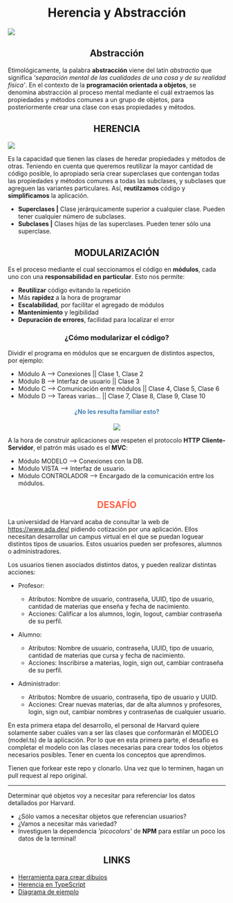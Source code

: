 <h1 align="center"> Herencia y Abstracción </h1>

<img src="https://imgs.search.brave.com/5sfKICabF8knDE4s0eK_tNn4tubMJSKwIh6S-fU3BKg/rs:fit:860:0:0/g:ce/aHR0cHM6Ly9zdGFj/a2lmeS5jb20vd3At/Y29udGVudC91cGxv/YWRzLzIwMTcvMTIv/T09QLUNvbmNlcHRz/LUluaGVyaXRhbmNl/LTg4MXg0NDEtMS5w/bmc" />

<h2 align="center"> Abstracción </h2>

Etimológicamente, la palabra **abstracción** viene del latín _abstractio_ que significa _'separación mental de las cualidades de una cosa y de su realidad física'_. En el contexto de la **programación orientada a objetos**, se denomina abstracción al proceso mental mediante el cuál extraemos las propiedades y métodos comunes a un grupo de objetos, para posteriormente crear una clase con esas propiedades y métodos.

<h2 align="center"> HERENCIA </h2>

<img src="https://codideep.com/img/blogpost/imagenportada/201609030000001.png?x=2020-02-24_20-35-09" /> <br>

Es la capacidad que tienen las clases de heredar propiedades y métodos de otras. Teniendo en cuenta que queremos reutilizar la mayor cantidad de código posible, lo apropiado sería crear superclases que contengan todas las propiedades y métodos comunes a todas las subclases, y subclases que agreguen las variantes particulares. Así, **reutilzamos** código y **simplificamos** la aplicación.

- **Superclases |** Clase jerárquicamente superior a cualquier clase. Pueden tener cualquier número de subclases.
- **Subclases |** Clases hijas de las superclases. Pueden tener sólo una superclase.

<h2 align="center"> MODULARIZACIÓN </h2>

Es el proceso mediante el cual seccionamos el código en **módulos**, cada uno con una **responsabilidad en particular**. Esto nos permite:

- **Reutilizar** código evitando la repetición
- Más **rapidez** a la hora de programar
- **Escalabilidad**, por facilitar el agregado de módulos
- **Mantenimiento** y legibilidad
- **Depuración de errores**, facilidad para localizar el error

<h3 align="center"> ¿Cómo modularizar el código? </h3>

Dividir el programa en módulos que se encarguen de distintos aspectos, por ejemplo:

- Módulo A --> Conexiones || Clase 1, Clase 2
- Módulo B --> Interfaz de usuario || Clase 3
- Módulo C --> Comunicación entre módulos || Clase 4, Clase 5, Clase 6
- Módulo D --> Tareas varias... || Clase 7, Clase 8, Clase 9, Clase 10

<h4 align="center" style="color: steelblue;"> ¿No les resulta familiar esto? </h4>

<p align="center"><img src="https://miro.medium.com/v2/resize:fit:640/format:webp/1*Gj4EpUJAcyHgxYi7CJeloQ.png" /></p>

A la hora de construir aplicaciones que respeten el protocolo **HTTP** **Cliente-Servidor**, el patrón más usado es el **MVC**:

- Módulo MODELO --> Conexiones con la DB.
- Módulo VISTA --> Interfaz de usuario.
- Módulo CONTROLADOR --> Encargado de la comunicación entre los módulos.

<h2 align="center" style="color: tomato;"> DESAFÍO </h2>

La universidad de Harvard acaba de consultar la web de https://www.ada.dev/ pidiendo cotización por una aplicación. Ellos necesitan desarrollar un campus virtual en el que se puedan loguear distintos tipos de usuarios. Estos usuarios pueden ser profesores, alumnos o administradores.

Los usuarios tienen asociados distintos datos, y pueden realizar distintas acciones:

- Profesor:

  - Atributos: Nombre de usuario, contraseña, UUID, tipo de usuario, cantidad de materias que enseña y fecha de nacimiento.
  - Acciones: Calificar a los alumnos, login, logout, cambiar contraseña de su perfil.

- Alumno:

  - Atributos: Nombre de usuario, contraseña, UUID, tipo de usuario, cantidad de materias que cursa y fecha de nacimiento.
  - Acciones: Inscribirse a materias, login, sign out, cambiar contraseña de su perfil.

- Administrador:
  - Atributos: Nombre de usuario, contraseña, tipo de usuario y UUID.
  - Acciones: Crear nuevas materias, dar de alta alumnos y profesores, login, sign out, cambiar nombres y contraseñas de cualquier usuario.

En esta primera etapa del desarrollo, el personal de Harvard quiere solamente saber cuáles van a ser las clases que conformarán el MODELO (model.ts) de la aplicación.
Por lo que en esta primera parte, el desafío es completar el modelo con las clases necesarias para crear todos los objetos necesarios posibles. Tener en cuenta los conceptos que aprendimos.

Tienen que forkear este repo y clonarlo. Una vez que lo terminen, hagan un pull request al repo original.

---

Determinar qué objetos voy a necesitar para referenciar los datos detallados por Harvard.

- ¿Sólo vamos a necesitar objetos que referencian usuarios?
- ¿Vamos a necesitar más variedad?
- Investiguen la dependencia _'picocolors'_ de **NPM** para estilar un poco los datos de la terminal!

<h2 align="center"> LINKS </h2>

- [Herramienta para crear dibujos](https://excalidraw.com/)
- [Herencia en TypeScript](https://www.typescriptlang.org/docs/handbook/2/classes.html#extends-clauses)
- [Diagrama de ejemplo](https://excalidraw.com/#json=MxJ6CoZETmurt1bre3Ts4,1TjSgLqcf3exO6xB3Kz4JA)
